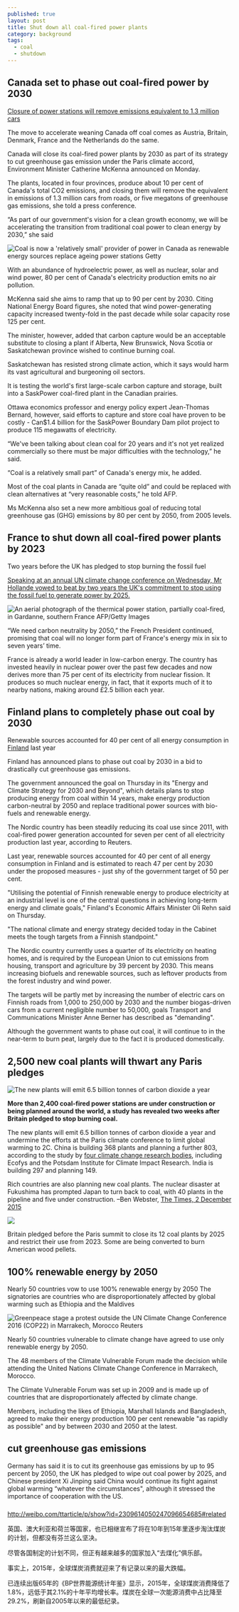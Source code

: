 ```yaml
---
published: true
layout: post
title: Shut down all coal-fired power plants
category: background
tags:
  - coal
  - shutdown
---
```


## Canada set to phase out coal-fired power by 2030


[Closure of power stations will remove emissions equivalent to 1.3 million cars](http://www.independent.co.uk/news/world/americas/canada-renewable-energy-catherine-mckenna-coal-fired-power-2030-a7430471.html)

The move to accelerate weaning Canada off coal comes as Austria, Britain, Denmark, France and the Netherlands do the same.

Canada will close its coal-fired power plants by 2030 as part of its strategy to cut greenhouse gas emission under the Paris climate accord, Environment Minister Catherine McKenna announced on Monday.

The plants, located in four provinces, produce about 10 per cent of Canada's total CO2 emissions, and closing them will remove the equivalent in emissions of 1.3 million cars from roads, or five megatons of greenhouse gas emissions, she told a press conference.

“As part of our government's vision for a clean growth economy, we will be accelerating the transition from traditional coal power to clean energy by 2030,” she said

![Coal is now a 'relatively small' provider of power in Canada as renewable energy sources replace ageing power stations Getty](https://static.independent.co.uk/s3fs-public/styles/story_large/public/thumbnails/image/2016/11/21/17/canada-power-station.jpg)

With an abundance of hydroelectric power, as well as nuclear, solar and wind power, 80 per cent of Canada's electricity production emits no air pollution.

McKenna said she aims to ramp that up to 90 per cent by 2030. Citing National Energy Board figures, she noted that wind power-generating capacity increased twenty-fold in the past decade while solar capacity rose 125 per cent.

The minister, however, added that carbon capture would be an acceptable substitute to closing a plant if Alberta, New Brunswick, Nova Scotia or Saskatchewan province wished to continue burning coal.

Saskatchewan has resisted strong climate action, which it says would harm its vast agricultural and burgeoning oil sectors.

It is testing the world's first large-scale carbon capture and storage, built into a SaskPower coal-fired plant in the Canadian prairies.

Ottawa economics professor and energy policy expert Jean-Thomas Bernard, however, said efforts to capture and store coal have proven to be costly - Can$1.4 billion for the SaskPower Boundary Dam pilot project to produce 115 megawatts of electricity.

“We've been talking about clean coal for 20 years and it's not yet realized commercially so there must be major difficulties with the technology,” he said.

“Coal is a relatively small part” of Canada's energy mix, he added.

Most of the coal plants in Canada are “quite old” and could be replaced with clean alternatives at “very reasonable costs,” he told AFP.

Ms McKenna also set a new more ambitious goal of reducing total greenhouse gas (GHG) emissions by 80 per cent by 2050, from 2005 levels.






## France to shut down all coal-fired power plants by 2023
Two years before the UK has pledged to stop burning the fossil fuel


[Speaking at an annual UN climate change conference on Wednesday, Mr Hollande vowed to beat by two years the UK's commitment to stop using the fossil fuel to generate power by 2025.](http://www.independent.co.uk/news/world/europe/france-close-coal-plants-shut-down-2023-global-warming-climate-change-a7422966.html)


![An aerial photograph of the thermical power station, partially coal-fired, in Gardanne, southern France AFP/Getty Images](https://static.independent.co.uk/s3fs-public/styles/story_large/public/thumbnails/image/2016/11/17/14/coal-power-france-getty.jpg)

“We need carbon neutrality by 2050,” the French President continued, promising that coal will no longer form part of France's energy mix in six to seven years’ time.


France is already a world leader in low-carbon energy. The country has invested heavily in nuclear power over the past few decades and now derives more than 75 per cent of its electricity from nuclear fission. It produces so much nuclear energy, in fact, that it exports much of it to nearby nations, making around £2.5 billion each year.



## Finland plans to completely phase out coal by 2030
Renewable sources accounted for 40 per cent of all energy consumption in [Finland](http://www.independent.co.uk/news/world/europe/finland-plans-completely-phase-out-coal-2030-a7438731.html) last year

Finland has announced plans to phase out coal by 2030 in a bid to drastically cut greenhouse gas emissions. 

The government announced the goal on Thursday in its "Energy and Climate Strategy for 2030 and Beyond", which details plans to stop producing energy from coal within 14 years, make energy production carbon-neutral by 2050 and replace traditional power sources with bio-fuels and renewable energy. 

The Nordic country has been steadily reducing its coal use since 2011, with coal-fired power generation accounted for seven per cent of all electricity production last year, according to Reuters.  

Last year, renewable sources accounted for 40 per cent of all energy consumption in Finland and is estimated to reach 47 per cent by 2030 under the proposed measures - just shy of the government target of 50 per cent. 

"Utilising the potential of Finnish renewable energy to produce electricity at an industrial level is one of the central questions in achieving long-term energy and climate goals," Finland's Economic Affairs Minister Oli Rehn said on Thursday.

"The national climate and energy strategy decided today in the Cabinet meets the tough targets from a Finnish standpoint."

The Nordic country currently uses a quarter of its electricity on heating homes, and is required by the European Union to cut emissions from housing, transport and agriculture by 39 percent by 2030. This means increasing biofuels and renewable sources, such as leftover products from the forest industry and wind power. 

The targets will be partly met by increasing the number of electric cars on Finnish roads from 1,000 to 250,000 by 2030 and the number biogas-driven cars from a current negligible number to 50,000, goals Transport and Communications Minister Anne Berner has described as "demanding". 

Although the government wants to phase out coal, it will continue to in the near-term to burn peat, largely due to the fact it is produced domestically. 


## 2,500 new coal plants will thwart any Paris pledges


![The new plants will emit 6.5 billion tonnes of carbon dioxide a year](http://www.thetimes.co.uk/tto/multimedia/archive/01021/c7870954-9865-11e5_1021154c.jpg)

**More than 2,400 coal-fired power stations are under construction or being planned around the world, a study has revealed two weeks after Britain pledged to stop burning coal.**

The new plants will emit 6.5 billion tonnes of carbon dioxide a year and undermine the efforts at the Paris climate conference to limit global warming to 2C. China is building 368 plants and planning a further 803, according to the study by [four climate change research bodies](http://climateactiontracker.org/assets/publications/briefing_papers/CAT_Coal_Gap_Briefing_COP21.pdf), including Ecofys and the Potsdam Institute for Climate Impact Research. India is building 297 and planning 149. 


Rich countries are also planning new coal plants. The nuclear disaster at Fukushima has prompted Japan to turn back to coal, with 40 plants in the pipeline and five under construction. –Ben Webster, [The Times, 2 December 2015](http://www.thetimes.co.uk/tto/environment/article4629455.ece)

![](https://i0.wp.com/www.thetimes.co.uk/tto/multimedia/archive/01021/inline_e358737c-98_1021170a.jpg?zoom=2)



Britain pledged before the Paris summit to close its 12 coal plants by 2025 and restrict their use from 2023. Some are being converted to burn American wood pellets.


## 100% renewable energy by 2050

Nearly 50 countries vow to use 100% renewable energy by 2050
The signatories are countries who are disproportionately affected by global warming such as Ethiopia and the Maldives


![Greenpeace stage a protest outside the UN Climate Change Conference 2016 (COP22) in Marrakech, Morocco Reuters](https://static.independent.co.uk/s3fs-public/styles/story_large/public/thumbnails/image/2016/11/18/16/reuters-marrakech-greenpeace-stage.jpg)

Nearly 50 countries vulnerable to climate change have agreed to use only renewable energy by 2050.

The 48 members of the Climate Vulnerable Forum made the decision while attending the United Nations Climate Change Conference in Marrakech, Morocco.

The Climate Vulnerable Forum was set up in 2009 and is made up of countries that are disproportionately affected by climate change.

Members, including the likes of Ethiopia, Marshall Islands and Bangladesh, agreed to make their energy production 100 per cent renewable "as rapidly as possible" and by between 2030 and 2050 at the latest.



## cut  greenhouse gas emissions


Germany has said it is to cut its greenhouse gas emissions by up to 95 percent by 2050, the UK has pledged to wipe out coal power by 2025, and Chinese president Xi Jinping said China would continue its fight against global warming “whatever the circumstances", although it stressed the importance of cooperation with the US.


### 

http://weibo.com/ttarticle/p/show?id=2309614050247096654685#related

英国、澳大利亚和荷兰等国家，也已相继宣布了将在10年到15年里逐步淘汰煤炭的计划，但都没有芬兰这么坚决。

尽管各国制定的计划不同，但正有越来越多的国家加入“去煤化”俱乐部。

事实上，2015年，全球煤炭消费就迎来了有记录以来的最大跌幅。

已连续出版65年的《BP世界能源统计年鉴》显示，2015年，全球煤炭消费降低了1.8%，远低于其2.1%的十年平均增长率。煤炭在全球一次能源消费中占比降至29.2%，刷新自2005年以来的最低纪录。